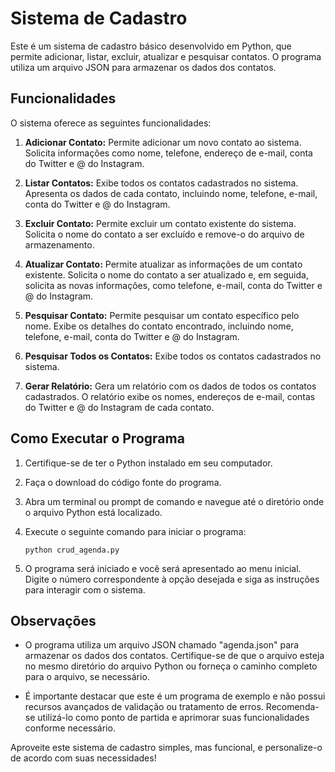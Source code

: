 # Sistema de Cadastro

Este é um sistema de cadastro básico desenvolvido em Python, que permite adicionar, listar, excluir, atualizar e pesquisar contatos. O programa utiliza um arquivo JSON para armazenar os dados dos contatos.

## Funcionalidades

O sistema oferece as seguintes funcionalidades:

1. **Adicionar Contato:** Permite adicionar um novo contato ao sistema. Solicita informações como nome, telefone, endereço de e-mail, conta do Twitter e @ do Instagram.

2. **Listar Contatos:** Exibe todos os contatos cadastrados no sistema. Apresenta os dados de cada contato, incluindo nome, telefone, e-mail, conta do Twitter e @ do Instagram.

3. **Excluir Contato:** Permite excluir um contato existente do sistema. Solicita o nome do contato a ser excluído e remove-o do arquivo de armazenamento.

4. **Atualizar Contato:** Permite atualizar as informações de um contato existente. Solicita o nome do contato a ser atualizado e, em seguida, solicita as novas informações, como telefone, e-mail, conta do Twitter e @ do Instagram.

5. **Pesquisar Contato:** Permite pesquisar um contato específico pelo nome. Exibe os detalhes do contato encontrado, incluindo nome, telefone, e-mail, conta do Twitter e @ do Instagram.

6. **Pesquisar Todos os Contatos:** Exibe todos os contatos cadastrados no sistema.

7. **Gerar Relatório:** Gera um relatório com os dados de todos os contatos cadastrados. O relatório exibe os nomes, endereços de e-mail, contas do Twitter e @ do Instagram de cada contato.

## Como Executar o Programa

1. Certifique-se de ter o Python instalado em seu computador.

2. Faça o download do código fonte do programa.

3. Abra um terminal ou prompt de comando e navegue até o diretório onde o arquivo Python está localizado.

4. Execute o seguinte comando para iniciar o programa:
   
   ```
   python crud_agenda.py
   ```
   
   
5. O programa será iniciado e você será apresentado ao menu inicial. Digite o número correspondente à opção desejada e siga as instruções para interagir com o sistema.

## Observações

- O programa utiliza um arquivo JSON chamado "agenda.json" para armazenar os dados dos contatos. Certifique-se de que o arquivo esteja no mesmo diretório do arquivo Python ou forneça o caminho completo para o arquivo, se necessário.

- É importante destacar que este é um programa de exemplo e não possui recursos avançados de validação ou tratamento de erros. Recomenda-se utilizá-lo como ponto de partida e aprimorar suas funcionalidades conforme necessário.

Aproveite este sistema de cadastro simples, mas funcional, e personalize-o de acordo com suas necessidades!